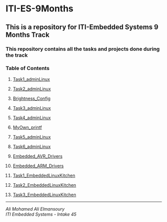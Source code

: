 # ITI-ES-9Months
## This is a repository for ITI-Embedded Systems 9 Months Track
### This repository contains all the tasks and projects done during the track

### **Table of Contents**
1. [Task1_adminLinux](Linux_Admin/Task1_adminLinux/README.md)

2. [Task2_adminLinux](Linux_Admin/Task2_adminLinux/README.md)

3. [Brightness_Config](Linux_Admin/Brightness_Config/README.md)

4. [Task3_adminLinux](Linux_Admin/Task3_adminLinux/README.md)

5. [Task4_adminLinux](Linux_Admin/Task4_adminLinux/README.md)

6. [MyOwn_printf](Linux_Admin/MyOwn_printAli/README.md)

7. [Task5_adminLinux](Linux_Admin/Task5_adminLinux/README.md)

8. [Task6_adminLinux](Linux_Admin/Task6_adminLinux/README.md)

9. [Embedded_AVR_Drivers](Embedded_AVR_Drivers/)

10. [Embedded_ARM_Drivers](Embedded_ARM_Drivers/)

11. [Task1_EmbeddedLinuxKitchen](Embedded_Linux_Kitchen/Task1_Cross_Toolchain-ng_Test/test.png)

12. [Task2_EmbeddedLinuxKitchen](Embedded_Linux_Kitchen/Task2_Qemu_RPI_Uboot/)

13. [Task3_EmbeddedLinuxKitchen](Embedded_Linux_Kitchen/Task3)

---

*Ali Mohamed Ali Elmansoury*  
*ITI Embedded Systems - Intake 45*